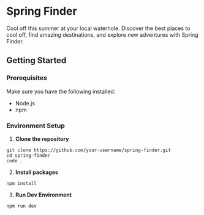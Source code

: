 # Spring Finder

Cool off this summer at your local waterhole. Discover the best places to cool off, find amazing destinations, and explore new adventures with Spring Finder.

## Getting Started

### Prerequisites

Make sure you have the following installed:

- Node.js
- npm

### Environment Setup

1. **Clone the repository**
```
git clone https://github.com/your-username/spring-finder.git
cd spring-finder
code .
```

2. **Install packages**
```
npm install
```

3. **Run Dev Environment**
```
npm run dev
```
